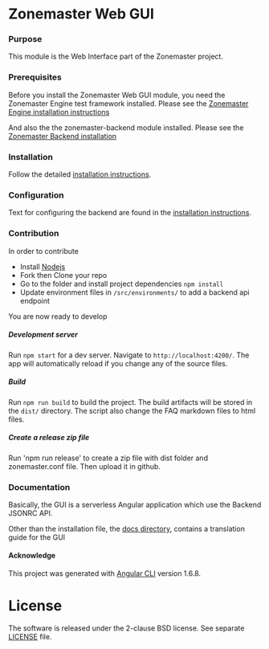 Zonemaster Web GUI
==========

### Purpose
This module is the Web Interface part of the Zonemaster project. 

### Prerequisites
Before you install the Zonemaster Web GUI module, you need the
Zonemaster Engine test framework installed. Please see the
[Zonemaster Engine installation instructions](https://github.com/zonemaster/zonemaster-engine/blob/master/docs/Installation.md)

And also the the zonemaster-backend module installed. Please see the [Zonemaster
Backend installation](https://github.com/zonemaster/zonemaster-backend/blob/master/docs/Installation.md)

### Installation

Follow the detailed [installation instructions](docs/Installation.md).

### Configuration 

Text for configuring the backend are found in the [installation
instructions](docs/Installation.md).

### Contribution
In order to contribute
* Install [Nodejs](https://nodejs.org) 
* Fork then Clone your repo 
* Go to the folder and install project dependencies `npm install`
* Update environment files in `/src/environments/` to add a backend api endpoint

You are now ready to develop 

##### Development server
Run `npm start` for a dev server. Navigate to `http://localhost:4200/`. The app will automatically reload if you change any of the source files.

##### Build
Run `npm run build` to build the project. The build artifacts will be stored in the `dist/` directory.
The script also change the FAQ markdown files to html files.

##### Create a release zip file
Run 'npm run release' to create a zip file with dist folder and zonemaster.conf file. Then upload it in github.

### Documentation

Basically, the GUI is a serverless Angular application which use the Backend JSONRC API.

Other than the installation file, the [docs directory](docs/), contains a translation guide for the GUI

#### Acknowledge
This project was generated with [Angular CLI](https://github.com/angular/angular-cli) version 1.6.8.

License
=======

The software is released under the 2-clause BSD license. See separate
[LICENSE](LICENSE) file.




